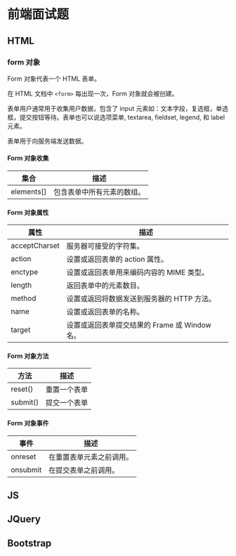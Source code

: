 # 前端面试题

## HTML

### form 对象
Form 对象代表一个 HTML 表单。

在 HTML 文档中 ```<form>``` 每出现一次，Form 对象就会被创建。

表单用户通常用于收集用户数据，包含了 input 元素如：文本字段，复选框，单选框，提交按钮等待。表单也可以说选项菜单, textarea, fieldset, legend, 和 label 元素。

表单用于向服务端发送数据。

#### Form 对象收集
| 集合         | 描述           |
|--------------|---------------|
| elements[] | 包含表单中所有元素的数组。 |

#### Form 对象属性
| 属性            | 描述                             |
|---------------|--------------------------------|
| acceptCharset | 服务器可接受的字符集。|
| action        | 设置或返回表单的 action 属性。|
| enctype       | 设置或返回表单用来编码内容的 MIME 类型。|
| length        | 返回表单中的元素数目。|
| method        | 设置或返回将数据发送到服务器的 HTTP 方法。|
| name          | 设置或返回表单的名称。|
| target        | 设置或返回表单提交结果的 Frame 或 Window 名。 |

#### Form 对象方法
| 方法         | 描述     |
|------------|--------|
| reset()  | 重置一个表单 |
| submit() | 提交一个表单 |

#### Form 对象事件
| 事件       | 描述           |
|----------|--------------|
| onreset  | 在重置表单元素之前调用。 |
| onsubmit | 在提交表单之前调用。   |

## JS

## JQuery


## Bootstrap